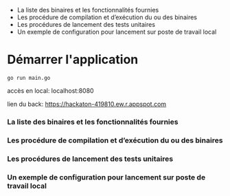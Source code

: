- La liste des binaires et les fonctionnalités fournies
- Les procédure de compilation et dʼexécution du ou des binaires
- Les procédures de lancement des tests unitaires
- Un exemple de configuration pour lancement sur poste de travail local

# Démarrer l'application
`go run main.go`

accès en local: localhost:8080

lien du back: https://hackaton-419810.ew.r.appspot.com

### La liste des binaires et les fonctionnalités fournies

### Les procédure de compilation et dʼexécution du ou des binaires

### Les procédures de lancement des tests unitaires

### Un exemple de configuration pour lancement sur poste de travail local 